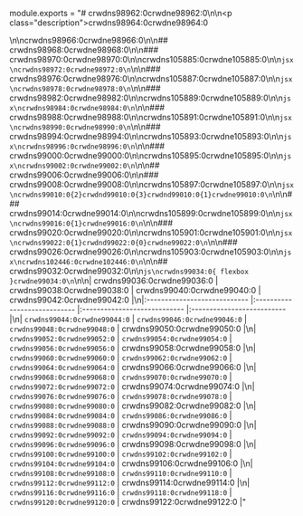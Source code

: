 module.exports = "# crwdns98962:0crwdne98962:0\n\n<p class=\"description\">crwdns98964:0crwdne98964:0</p>\n\ncrwdns98966:0crwdne98966:0\n\n## crwdns98968:0crwdne98968:0\n\n### crwdns98970:0crwdne98970:0\n\ncrwdns105885:0crwdne105885:0\n\n```jsx\ncrwdns98972:0crwdne98972:0\n```\n\n### crwdns98976:0crwdne98976:0\n\ncrwdns105887:0crwdne105887:0\n\n```jsx\ncrwdns98978:0crwdne98978:0\n```\n\n### crwdns98982:0crwdne98982:0\n\ncrwdns105889:0crwdne105889:0\n\n```jsx\ncrwdns98984:0crwdne98984:0\n```\n\n### crwdns98988:0crwdne98988:0\n\ncrwdns105891:0crwdne105891:0\n\n```jsx\ncrwdns98990:0crwdne98990:0\n```\n\n### crwdns98994:0crwdne98994:0\n\ncrwdns105893:0crwdne105893:0\n\n```jsx\ncrwdns98996:0crwdne98996:0\n```\n\n### crwdns99000:0crwdne99000:0\n\ncrwdns105895:0crwdne105895:0\n\n```jsx\ncrwdns99002:0crwdne99002:0\n```\n\n## crwdns99006:0crwdne99006:0\n\n### crwdns99008:0crwdne99008:0\n\ncrwdns105897:0crwdne105897:0\n\n```jsx\ncrwdns99010:0{2}crwdnd99010:0{3}crwdnd99010:0{1}crwdne99010:0\n```\n\n### crwdns99014:0crwdne99014:0\n\ncrwdns105899:0crwdne105899:0\n\n```jsx\ncrwdns99016:0{1}crwdne99016:0\n```\n\n### crwdns99020:0crwdne99020:0\n\ncrwdns105901:0crwdne105901:0\n\n```jsx\ncrwdns99022:0{1}crwdnd99022:0{0}crwdne99022:0\n```\n\n### crwdns99026:0crwdne99026:0\n\ncrwdns105903:0crwdne105903:0\n\n```jsx\ncrwdns102446:0crwdne102446:0\n```\n\n## crwdns99032:0crwdne99032:0\n\n```js\ncrwdns99034:0{ flexbox }crwdne99034:0\n```\n\n| crwdns99036:0crwdne99036:0   | crwdns99038:0crwdne99038:0   | crwdns99040:0crwdne99040:0   | crwdns99042:0crwdne99042:0 |\n|:---------------------------- |:---------------------------- |:---------------------------- |:-------------------------- |\n| `crwdns99044:0crwdne99044:0` | `crwdns99046:0crwdne99046:0` | `crwdns99048:0crwdne99048:0` | crwdns99050:0crwdne99050:0 |\n| `crwdns99052:0crwdne99052:0` | `crwdns99054:0crwdne99054:0` | `crwdns99056:0crwdne99056:0` | crwdns99058:0crwdne99058:0 |\n| `crwdns99060:0crwdne99060:0` | `crwdns99062:0crwdne99062:0` | `crwdns99064:0crwdne99064:0` | crwdns99066:0crwdne99066:0 |\n| `crwdns99068:0crwdne99068:0` | `crwdns99070:0crwdne99070:0` | `crwdns99072:0crwdne99072:0` | crwdns99074:0crwdne99074:0 |\n| `crwdns99076:0crwdne99076:0` | `crwdns99078:0crwdne99078:0` | `crwdns99080:0crwdne99080:0` | crwdns99082:0crwdne99082:0 |\n| `crwdns99084:0crwdne99084:0` | `crwdns99086:0crwdne99086:0` | `crwdns99088:0crwdne99088:0` | crwdns99090:0crwdne99090:0 |\n| `crwdns99092:0crwdne99092:0` | `crwdns99094:0crwdne99094:0` | `crwdns99096:0crwdne99096:0` | crwdns99098:0crwdne99098:0 |\n| `crwdns99100:0crwdne99100:0` | `crwdns99102:0crwdne99102:0` | `crwdns99104:0crwdne99104:0` | crwdns99106:0crwdne99106:0 |\n| `crwdns99108:0crwdne99108:0` | `crwdns99110:0crwdne99110:0` | `crwdns99112:0crwdne99112:0` | crwdns99114:0crwdne99114:0 |\n| `crwdns99116:0crwdne99116:0` | `crwdns99118:0crwdne99118:0` | `crwdns99120:0crwdne99120:0` | crwdns99122:0crwdne99122:0 |"
